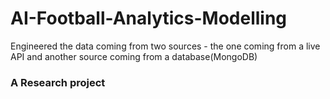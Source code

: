 # AI-Football-Analytics-Modelling
Engineered the data coming from two sources - the one coming from a live API and another source coming from a database(MongoDB)

### A Research project





